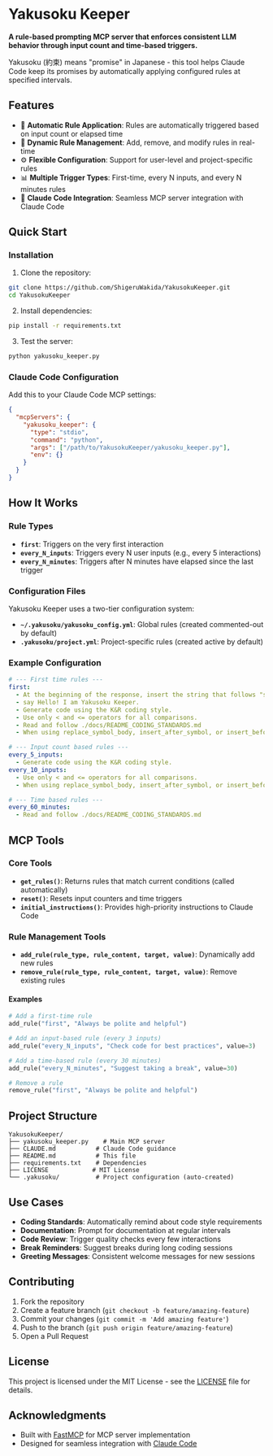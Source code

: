 # Yakusoku Keeper

**A rule-based prompting MCP server that enforces consistent LLM behavior through input count and time-based triggers.**

Yakusoku (約束) means "promise" in Japanese - this tool helps Claude Code keep its promises by automatically applying configured rules at specified intervals.

## Features

- 🎯 **Automatic Rule Application**: Rules are automatically triggered based on input count or elapsed time
- 🔄 **Dynamic Rule Management**: Add, remove, and modify rules in real-time
- ⚙️ **Flexible Configuration**: Support for user-level and project-specific rules
- 📊 **Multiple Trigger Types**: First-time, every N inputs, and every N minutes rules
- 🔌 **Claude Code Integration**: Seamless MCP server integration with Claude Code

## Quick Start

### Installation

1. Clone the repository:
```bash
git clone https://github.com/ShigeruWakida/YakusokuKeeper.git
cd YakusokuKeeper
```

2. Install dependencies:
```bash
pip install -r requirements.txt
```

3. Test the server:
```bash
python yakusoku_keeper.py
```

### Claude Code Configuration

Add this to your Claude Code MCP settings:

```json
{
  "mcpServers": {
    "yakusoku_keeper": {
      "type": "stdio",
      "command": "python",
      "args": ["/path/to/YakusokuKeeper/yakusoku_keeper.py"],
      "env": {}
    }
  }
}
```

## How It Works

### Rule Types

- **`first`**: Triggers on the very first interaction
- **`every_N_inputs`**: Triggers every N user inputs (e.g., every 5 interactions)
- **`every_N_minutes`**: Triggers after N minutes have elapsed since the last trigger

### Configuration Files

Yakusoku Keeper uses a two-tier configuration system:

- **`~/.yakusoku/yakusoku_config.yml`**: Global rules (created commented-out by default)
- **`.yakusoku/project.yml`**: Project-specific rules (created active by default)

### Example Configuration

```yaml
# --- First time rules ---
first:
  - At the beginning of the response, insert the string that follows "say".
  - say Hello! I am Yakusoku Keeper.
  - Generate code using the K&R coding style.
  - Use only < and <= operators for all comparisons.
  - Read and follow ./docs/README_CODING_STANDARDS.md
  - When using replace_symbol_body, insert_after_symbol, or insert_before_symbol, you MUST present the code block—preferably in diff format—and you MUST obtain explicit approval before applying any change.

# --- Input count based rules ---
every_5_inputs:
  - Generate code using the K&R coding style.
every_10_inputs:
  - Use only < and <= operators for all comparisons.
  - When using replace_symbol_body, insert_after_symbol, or insert_before_symbol, you MUST present the code block—preferably in diff format—and you MUST obtain explicit approval before applying any change.

# --- Time based rules ---
every_60_minutes:
  - Read and follow ./docs/README_CODING_STANDARDS.md
```

## MCP Tools

### Core Tools

- **`get_rules()`**: Returns rules that match current conditions (called automatically)
- **`reset()`**: Resets input counters and time triggers
- **`initial_instructions()`**: Provides high-priority instructions to Claude Code

### Rule Management Tools

- **`add_rule(rule_type, rule_content, target, value)`**: Dynamically add new rules
- **`remove_rule(rule_type, rule_content, target, value)`**: Remove existing rules

#### Examples

```python
# Add a first-time rule
add_rule("first", "Always be polite and helpful")

# Add an input-based rule (every 3 inputs)
add_rule("every_N_inputs", "Check code for best practices", value=3)

# Add a time-based rule (every 30 minutes)
add_rule("every_N_minutes", "Suggest taking a break", value=30)

# Remove a rule
remove_rule("first", "Always be polite and helpful")
```

## Project Structure

```
YakusokuKeeper/
├── yakusoku_keeper.py    # Main MCP server
├── CLAUDE.md           # Claude Code guidance
├── README.md           # This file
├── requirements.txt    # Dependencies
├── LICENSE            # MIT License
└── .yakusoku/          # Project configuration (auto-created)
```

## Use Cases

- **Coding Standards**: Automatically remind about code style requirements
- **Documentation**: Prompt for documentation at regular intervals
- **Code Review**: Trigger quality checks every few interactions
- **Break Reminders**: Suggest breaks during long coding sessions
- **Greeting Messages**: Consistent welcome messages for new sessions

## Contributing

1. Fork the repository
2. Create a feature branch (`git checkout -b feature/amazing-feature`)
3. Commit your changes (`git commit -m 'Add amazing feature'`)
4. Push to the branch (`git push origin feature/amazing-feature`)
5. Open a Pull Request

## License

This project is licensed under the MIT License - see the [LICENSE](LICENSE) file for details.

## Acknowledgments

- Built with [FastMCP](https://github.com/jlowin/fastmcp) for MCP server implementation
- Designed for seamless integration with [Claude Code](https://claude.ai/code)